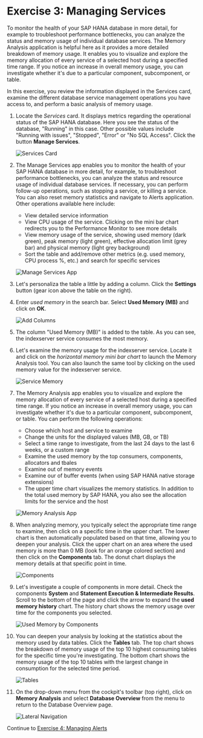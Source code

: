 # Exercise 3: Managing Services

To monitor the health of your SAP HANA database in more detail, for example to troubleshoot performance bottlenecks, you can analyze the status and memory usage of individual database services. The Memory Analysis application is helpful here as it provides a more detailed breakdown of memory usage. It enables you to visualize and explore the memory allocation of every service of a selected host during a specified time range. If you notice an increase in overall memory usage, you can investigate whether it's due to a particular component, subcomponent, or table.

In this exercise, you review the information displayed in the Services card, examine the different database service management operations you have access to, and perform a basic analysis of memory usage.

1. Locate the *Services* card. It displays metrics regarding the operational status of the SAP HANA database. Here you see the status of the database, "Running" in this case. Other possible values include "Running with issues", "Stopped", "Error" or "No SQL Access". Click the button **Manage Services**.

    ![Services Card](./images/3-01_ServicesCard.png)

2. The Manage Services app enables you to monitor the health of your SAP HANA database in more detail, for example, to troubleshoot performance bottlenecks, you can analyze the status and resource usage of individual database services. If necessary, you can perform follow-up operations, such as stopping a service, or killing a service. You can also reset memory statistics and navigate to Alerts application. Other operations available here include:

    - View detailed service information
    - View CPU usage of the service. Clicking on the mini bar chart redirects you to the Performance Monitor to see more details
    - View memory usage of the service, showing used memory (dark green), peak memory (light green), effective allocation limit (grey bar) and physical memory (light grey background)
    - Sort the table and add/remove other metrics (e.g. used memory, CPU process %, etc.) and search for specific services

    ![Manage Services App](./images/3-02_ManageServicesApp.png)

3. Let's personaliza the table a little by adding a column. Click the **Settings** button (gear icon above the table on the right).

4. Enter *used memory* in the search bar. Select **Used Memory (MB)** and click on **OK**.

    ![Add Columns](./images/3-04_Columns.png)

5. The column "Used Memory (MB)" is added to the table. As you can see, the indexserver service consumes the most memory.

6. Let's examine the memory usage for the indexserver service. Locate it and click on the *horizontal memory mini bar chart* to launch the Memory Analysis tool. You can also launch the same tool by clicking on the used memory value for the indexserver service.

    ![Service Memory](./images/3-06_ServiceMemory.png)

7. The Memory Analysis app enables you to visualize and explore the memory allocation of every service of a selected host during a specified time range. If you notice an increase in overall memory usage, you can investigate whether it's due to a particular component, subcomponent, or table. You can perform the following operations:

    - Choose which host and service to examine
    - Change the units for the displayed values (MB, GB, or TB)
    - Select a time range to investigate, from the last 24 days to the last 6 weeks, or a custom range
    - Examine the used memory by the top consumers, components, allocators and tbales
    - Examine out of memory events
    - Examine our of buffer events (when using SAP HANA native storage extensions)
    - The upper time chart visualizes the memory statistics. In addition to the total used memory by SAP HANA, you also see the allocation limits for the service and the host

    ![Memory Analysis App](./images/3-07_MemoryAnalysisApp.png)

8. When analyzing memory, you typically select the appropriate time range to examine, then click on a specific time in the upper chart. The lower chart is then automatically populated based on that time, allowing you to deepen your analysis. Click the upper chart on an area where the used memory is more than 0 MB (look for an orange colored section) and then click on the **Components** tab. The donut chart displays the memory details at that specific point in time.

    ![Components](./images/3-08_MemoryAnalysisApp-Components.png)

9. Let's investigate a couple of components in more detail. Check the components **System** and **Statement Execution & Intermediate Results**.  Scroll to the bottom of the page and click the arrow to expand the **used memory history** chart. The history chart shows the memory usage over time for the components you selected.

    ![Used Memory by Components](./images/3-09_MemoryAnalysisApp-ComponentsUsedMemory.png)

10. You can deepen your analysis by looking at the statistics about the memory used by data tables. Click the **Tables** tab. The top chart shows the breakdown of memory usage of the top 10 highest consuming tables for the specific time you're investigating. The bottom chart shows the memory usage of the top 10 tables with the largest change in consumption for the selected time period.

    ![Tables](./images/3-10_MemoryAnalysisApp-Tables.png)

11. On the drop-down menu from the cockpit's toolbar (top right), click on **Memory Analysis** and select **Database Overview** from the menu to return to the Database Overview page.

    ![Lateral Navigation](./images/3-11_MemoryAnalysisApp-LateralNavigation.png)

Continue to [Exercise 4: Managing Alerts](../ex_4)